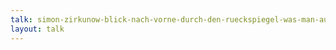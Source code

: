 ```yaml
---
talk: simon-zirkunow-blick-nach-vorne-durch-den-rueckspiegel-was-man-aus-dem-vergangenen-fuer-die-zukunft-lernen-kann
layout: talk
---
```

